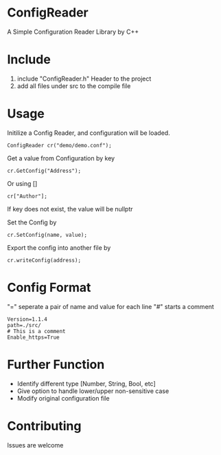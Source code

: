 # ConfigReader
A Simple Configuration Reader Library by C++

# Include
1. include "ConfigReader.h" Header to the project 
2. add all files under src to the compile file

# Usage

Initilize a Config Reader, and configuration will be loaded.
```
ConfigReader cr("demo/demo.conf");
```
Get a value from Configuration by key
```
cr.GetConfig("Address");
```
Or using [] 
```
cr["Author"];
```

If key does not exist, the value will be nullptr 

Set the Config by
```
cr.SetConfig(name, value);
```

Export the config into another file by
```
cr.writeConfig(address);
```

# Config Format
"=" seperate a pair of name and value for each line
"#" starts a comment

```
Version=1.1.4
path=./src/
# This is a comment
Enable_https=True
```

# Further Function
- Identify different type [Number, String, Bool, etc]
- Give option to handle lower/upper non-sensitive case
- Modify original configuration file

# Contributing
Issues are welcome


